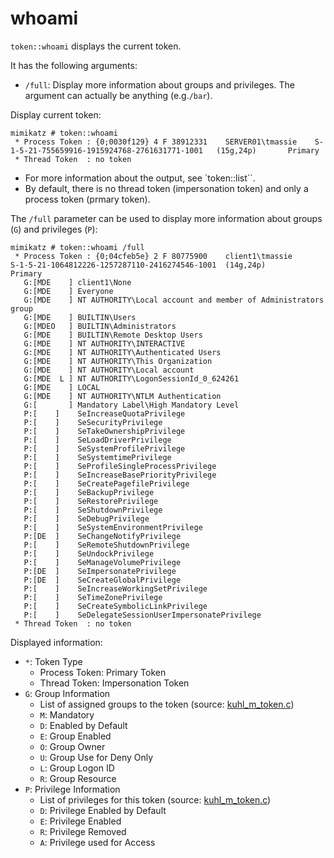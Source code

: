# whoami

`token::whoami` displays the current token.

It has the following arguments:
* `/full`: Display more information about groups and privileges. The argument can actually be anything (e.g.`/bar`).

Display current token:

```
mimikatz # token::whoami
 * Process Token : {0;0030f129} 4 F 38912331    SERVER01\tmassie    S-1-5-21-755659916-1915924768-2761631771-1001   (15g,24p)       Primary
 * Thread Token  : no token
```

- For more information about the output, see `token::list``.
- By default, there is no thread token (impersonation token) and only a process token (prmary token).

The `/full` parameter can be used to display more information about groups (`G`) and privileges (`P`):

```
mimikatz # token::whoami /full
 * Process Token : {0;04cfeb5e} 2 F 80775900    client1\tmassie        S-1-5-21-1064812226-1257287110-2416274546-1001  (14g,24p)       Primary
   G:[MDE    ] client1\None
   G:[MDE    ] Everyone
   G:[MDE    ] NT AUTHORITY\Local account and member of Administrators group
   G:[MDE    ] BUILTIN\Users
   G:[MDEO   ] BUILTIN\Administrators
   G:[MDE    ] BUILTIN\Remote Desktop Users
   G:[MDE    ] NT AUTHORITY\INTERACTIVE
   G:[MDE    ] NT AUTHORITY\Authenticated Users
   G:[MDE    ] NT AUTHORITY\This Organization
   G:[MDE    ] NT AUTHORITY\Local account
   G:[MDE  L ] NT AUTHORITY\LogonSessionId_0_624261
   G:[MDE    ] LOCAL
   G:[MDE    ] NT AUTHORITY\NTLM Authentication
   G:[       ] Mandatory Label\High Mandatory Level
   P:[    ]    SeIncreaseQuotaPrivilege
   P:[    ]    SeSecurityPrivilege
   P:[    ]    SeTakeOwnershipPrivilege
   P:[    ]    SeLoadDriverPrivilege
   P:[    ]    SeSystemProfilePrivilege
   P:[    ]    SeSystemtimePrivilege
   P:[    ]    SeProfileSingleProcessPrivilege
   P:[    ]    SeIncreaseBasePriorityPrivilege
   P:[    ]    SeCreatePagefilePrivilege
   P:[    ]    SeBackupPrivilege
   P:[    ]    SeRestorePrivilege
   P:[    ]    SeShutdownPrivilege
   P:[    ]    SeDebugPrivilege
   P:[    ]    SeSystemEnvironmentPrivilege
   P:[DE  ]    SeChangeNotifyPrivilege
   P:[    ]    SeRemoteShutdownPrivilege
   P:[    ]    SeUndockPrivilege
   P:[    ]    SeManageVolumePrivilege
   P:[DE  ]    SeImpersonatePrivilege
   P:[DE  ]    SeCreateGlobalPrivilege
   P:[    ]    SeIncreaseWorkingSetPrivilege
   P:[    ]    SeTimeZonePrivilege
   P:[    ]    SeCreateSymbolicLinkPrivilege
   P:[    ]    SeDelegateSessionUserImpersonatePrivilege
 * Thread Token  : no token
```

Displayed information:

- `*`: Token Type
  - Process Token: Primary Token
  - Thread Token: Impersonation Token
- `G`: Group Information
  - List of assigned groups to the token (source: [kuhl_m_token.c](https://github.com/gentilkiwi/mimikatz/blob/master/mimikatz/modules/kuhl_m_token.c#L155))
  - `M`: Mandatory
  - `D`: Enabled by Default
  - `E`: Group Enabled
  - `O`: Group Owner
  - `U`: Group Use for Deny Only
  - `L`: Group Logon ID
  - `R`: Group Resource
- `P`: Privilege Information
  - List of privileges for this token (source: [kuhl_m_token.c](https://github.com/gentilkiwi/mimikatz/blob/master/mimikatz/modules/kuhl_m_token.c#L226]))
  - `D`: Privilege Enabled by Default
  - `E`: Privilege Enabled
  - `R`: Privilege Removed
  - `A`: Privilege used for Access

